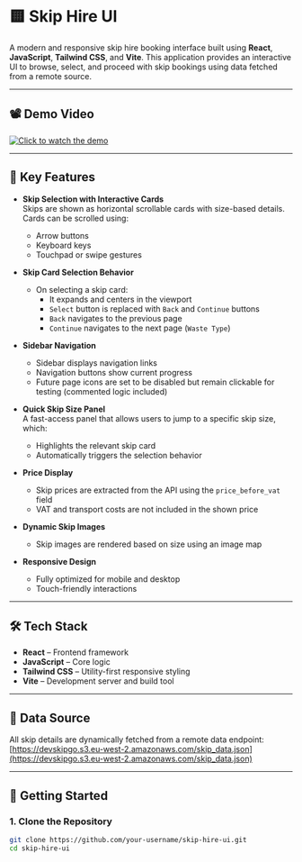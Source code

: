 # 🟨 Skip Hire UI

A modern and responsive skip hire booking interface built using **React**, **JavaScript**, **Tailwind CSS**, and **Vite**. This application provides an interactive UI to browse, select, and proceed with skip bookings using data fetched from a remote source.

---

## 📽️ Demo Video

[![Click to watch the demo](backend/public/userProfiles/demoPreview.png)](https://drive.google.com/file/d/1ryl6mme42w7gkSnQ041w7Vs6QtHliRBh/view?usp=sharing)

---

## 🚀 Key Features

- **Skip Selection with Interactive Cards**  
  Skips are shown as horizontal scrollable cards with size-based details. Cards can be scrolled using:
  - Arrow buttons  
  - Keyboard keys  
  - Touchpad or swipe gestures

- **Skip Card Selection Behavior**  
  - On selecting a skip card:
    - It expands and centers in the viewport  
    - `Select` button is replaced with `Back` and `Continue` buttons  
    - `Back` navigates to the previous page  
    - `Continue` navigates to the next page (`Waste Type`)

- **Sidebar Navigation**  
  - Sidebar displays navigation links  
  - Navigation buttons show current progress  
  - Future page icons are set to be disabled but remain clickable for testing (commented logic included)

- **Quick Skip Size Panel**  
  A fast-access panel that allows users to jump to a specific skip size, which:
  - Highlights the relevant skip card  
  - Automatically triggers the selection behavior

- **Price Display**  
  - Skip prices are extracted from the API using the `price_before_vat` field  
  - VAT and transport costs are not included in the shown price

- **Dynamic Skip Images**  
  - Skip images are rendered based on size using an image map

- **Responsive Design**  
  - Fully optimized for mobile and desktop  
  - Touch-friendly interactions

---

## 🛠 Tech Stack

- **React** – Frontend framework  
- **JavaScript** – Core logic  
- **Tailwind CSS** – Utility-first responsive styling  
- **Vite** – Development server and build tool

---

## 🔗 Data Source

All skip details are dynamically fetched from a remote data endpoint:  
[https://devskipgo.s3.eu-west-2.amazonaws.com/skip_data.json](https://devskipgo.s3.eu-west-2.amazonaws.com/skip_data.json)

---

## 🚧 Getting Started

### 1. Clone the Repository

```bash
git clone https://github.com/your-username/skip-hire-ui.git
cd skip-hire-ui
